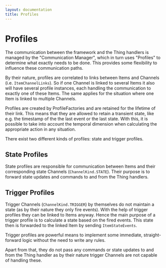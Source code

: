 ```yaml
---
layout: documentation
title: Profiles
---
```


# Profiles

The communication between the framework and the Thing handlers is managed by the "Communication Manager", which in turn uses "Profiles" to determine what exactly needs to be done.
This provides some flexibility to influence these communication paths.

By their nature, profiles are correlated to links between Items and Channels (i.e. `ItemChannelLinks`). So if one Channel is linked to several Items it also will have several profile instances, each handling the communication to exactly one of these Items.
The same applies for the situation where one Item is linked to multiple Channels.

Profiles are created by ProfileFactories and are retained for the lifetime of their link.
This means that they are allowed to retain a transient state, like e.g. the timestamp of the the last event or the last state.
With this, it is possible to take into account the temporal dimension when calculating the appropriate action in any situation.

There exist two different kinds of profiles: state and trigger profiles.

## State Profiles

State profiles are responsible for communication between Items and their corresponding state Channels (`ChannelKind.STATE`).
Their purpose is to forward state updates and commands to and from the Thing handlers.

## Trigger Profiles

Trigger Channels (`ChannelKind.TRIGGER`) by themselves do not maintain a state (as by their nature they only fire events).
With the help of trigger profiles they can be linked to Items anyway.
Hence the main purpose of a trigger profile is to calculate a state based on the fired events.
This state then is forwarded to the linked Item by sending `ItemStateEvents`.

Trigger profiles are powerful means to implement some immediate, straight-forward logic without the need to write any rules.

Apart from that, they do not pass any commands or state updates to and from the Thing handler as by their nature trigger Channels are not capable of handling these.

